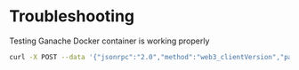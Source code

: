 # Troubleshooting

Testing Ganache Docker container is working properly

```sh
curl -X POST --data '{"jsonrpc":"2.0","method":"web3_clientVersion","params":[],"id":1}' localhost:8545
```